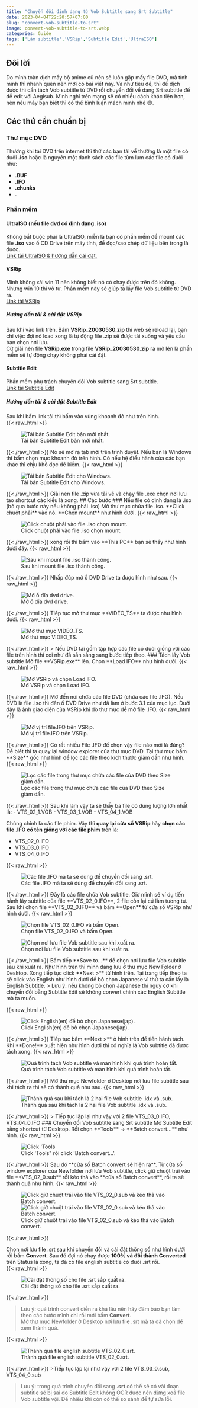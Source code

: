 ```yaml
---
title: "Chuyển đổi định dạng từ Vob Subtitle sang Srt Subtitle"
date: 2023-04-04T22:20:57+07:00
slug: "convert-vob-subtitle-to-srt"
image: convert-vob-subtitle-to-srt.webp
categories: Guide
tags: ['Làm subtitle','VSRip','Subtitle Edit','UltraISO']
---
```

## Đôi lời   
Do mình toàn dịch mấy bộ anime cũ nên sẽ luôn gặp mấy file DVD, mà tính mình thì nhanh quên nên mới có bài viết này. Và như tiêu đề, thì để dịch được thì cần tách Vob subtitle từ DVD rồi chuyển đổi về dạng Srt subtitle để dễ edit với Aegisub. Mình nghĩ trên mạng sẽ có nhiều cách khác tiện hơn, nên nếu mấy bạn biết thì có thể bình luận mách mình nhé 😊.   
## Các thứ cần chuẩn bị   
### Thư mục DVD   
Thường khi tải DVD trên internet thì thứ các bạn tải về thường là một file có đuôi **.iso** hoặc là nguyên một danh sách các file tùm lum các file có đuôi như:
- **.BUF**
- **.IFO**
- **.chunks**
- **.**
### Phần mềm   
#### UltraISO (nếu file dvd có định dạng .iso)    
Không bắt buộc phải là UltraISO, miễn là bạn có phần mềm để mount các file **.iso** vào ổ CD Drive trên máy tính, để đọc/sao chép dữ liệu bên trong là được.   
[Link tải UltraISO & hướng dẫn cài đặt.](https://kienthucphanmem.com/phan-mem/ultraiso-premium/)    
#### VSRip
Mình không xài win 11 nên không biết nó có chạy được trên đó không. Nhưng win 10 thì vô tư. Phần mềm này sẽ giúp ta lấy file Vob subtitle từ DVD ra.   
[Link tải VSRip](https://sourceforge.net/projects/guliverkli/files/VSRip/VSRip%201.0.0.6/)   
##### Hướng dẫn tải & cài đặt VSRip   
Sau khi vào link trên. Bấm **VSRip_20030530.zip** thì web sẽ reload lại, bạn chỉ việc đợi nó load xong là tự động file .zip sẽ được tải xuống và yêu cầu bạn chọn nơi lưu.   
Cứ giải nén file **VSRip.exe** trong file **VSRip_20030530.zip** ra mở lên là phần mềm sẽ tự động chạy không phải cài đặt.
#### Subtitle Edit   
Phần mềm phụ trách chuyển đổi Vob subtitle sang Srt subtitle.   
[Link tải Subtitle Edit](https://www.nikse.dk/subtitleedit)   
##### Hướng dẫn tải & cài đặt Subtitle Edit   
Sau khi bấm link tải thì bấm vào vùng khoanh đỏ như trên hình.   
{{< raw_html >}}  
<p align="center">
	<figure>
		<img src="/Ariztyn-Fansub/download-subtitle-edit-1.webp" loading="lazy" title="Tải bản Subtitle Edit bản mới nhất." alt="Tải bản Subtitle Edit bản mới nhất.">
		<figcaption>Tải bản Subtitle Edit bản mới nhất.</figcaption>	
	</figure>
</p>
{{< /raw_html >}}  
Nỏ sẽ mở ra tab mới trên trình duyệt. Nếu bạn là Windows thì bấm chọn mục khoanh đỏ trên hình. Có nếu hệ điều hành của các bạn khác thì chịu khó đọc để kiếm.   
{{< raw_html >}}  
<p align="center">
	<figure>
		<img src="/Ariztyn-Fansub/download-subtitle-edit-2.webp" loading="lazy" title="Tải bản Subtitle Edit cho Windows." alt="Tải bản Subtitle Edit cho Windows.">
		<figcaption>Tải bản Subtitle Edit cho Windows.</figcaption>	
	</figure>
</p>
{{< /raw_html >}}  
Giải nén file .zip vừa tải về và chạy file .exe chọn nơi lưu tạo shortcut các kiểu là xong.   
## Các bước   
### Nếu file có dịnh dạng là .iso (bỏ qua bước này nếu không phải .iso)    
Mở thư mục chứa file .iso. **Click chuột phải** vào nó. **Chọn mount** như hình dưới.   
{{< raw_html >}}  
<p align="center">
	<figure>
		<img src="/Ariztyn-Fansub/right-click-iso-file-select-mount.webp" loading="lazy" title="Click chuột phải vào file .iso chọn mount." alt="Click chuột phải vào file .iso chọn mount.">
		<figcaption>Click chuột phải vào file .iso chọn mount.</figcaption>	
	</figure>
</p>
{{< /raw_html >}}   
xong rồi thì bấm vào **This PC** bạn sẽ thấy như hình dưới đây.
{{< raw_html >}}  
<p align="center">
	<figure>
		<img src="/Ariztyn-Fansub/mounted.webp" loading="lazy" title="Sau khi mount file .iso thành công." alt="Sau khi mount file .iso thành công.">
		<figcaption>Sau khi mount file .iso thành công.</figcaption>	
	</figure>
</p>
{{< /raw_html >}}
Nhấp đúp mở ổ DVD Drive ta được hình như sau.   
{{< raw_html >}}
<p align="center">
	<figure>
		<img src="/Ariztyn-Fansub/open-dvd-drive-1.webp" loading="lazy" title="Mở ổ đĩa dvd drive." alt="Mở ổ đĩa dvd drive.">
		<figcaption>Mở ổ đĩa dvd drive.</figcaption>	
	</figure>
</p>
{{< /raw_html >}}   
Tiếp tục mở thư mục **VIDEO_TS** ta được như hình dưới.   
{{< raw_html >}}
<p align="center">
	<figure>
		<img src="/Ariztyn-Fansub/open-dvd-drive-2.webp" loading="lazy" title="Mở thư mục VIDEO_TS." alt="Mở thư mục VIDEO_TS.">
		<figcaption>Mở thư mục VIDEO_TS.</figcaption>	
	</figure>
</p>
{{< /raw_html >}}   
> Nếu DVD tải gồm tập hợp các file có đuôi giống với các file trên hình thì coi như đã sẵn sàng sang bước tiếp theo.   
### Tách lấy Vob subtitle   
Mở file **VSRip.exe** lên. Chọn **Load IFO** như hình dưới.   
{{< raw_html >}}
<p align="center">
	<figure>
		<img src="/Ariztyn-Fansub/vsrip-open.webp" loading="lazy" title="Mở VSRip và chọn Load IFO." alt="Mở VSRip và chọn Load IFO.">
		<figcaption>Mở VSRip và chọn Load IFO.</figcaption>	
	</figure>
</p>
{{< /raw_html >}}  
Mở đến nơi chứa các file DVD (chứa các file .IFO). Nếu DVD là file .iso thì đến ổ DVD Drive như đã làm ở bước 3.1 của mục lục. Dưới đây là ảnh giao diện của VSRip khi dò thư mục để mở file .IFO.   
{{< raw_html >}}
<p align="center">
	<figure>
		<img src="/Ariztyn-Fansub/VSRip-1.webp" loading="lazy" title="Mở vị trí file.IFO trên VSRip." alt="Mở vị trí file.IFO trên VSRip.">
		<figcaption>Mở vị trí file.IFO trên VSRip.</figcaption>	
	</figure>
</p>
{{< /raw_html >}} 
Có rất nhiều File .IFO để chọn vậy file nào mới là đúng? Để biết thì ta quay lại window explorer của thư mục DVD. Tại thư mục bấm **Size** gốc như hình để lọc các file theo kích thước giảm dần như hình.
{{< raw_html >}}
<p align="center">
	<figure>
		<img src="/Ariztyn-Fansub/VSRip-2.webp" loading="lazy" title="Lọc các file trong thư mục chứa các file của DVD theo Size giảm dần." alt="Lọc các file trong thư mục chứa các file của DVD theo Size giảm dần.">
		<figcaption>Lọc các file trong thư mục chứa các file của DVD theo Size giảm dần.</figcaption>	
	</figure>
</p>
{{< /raw_html >}} 
Sau khi làm vậy ta sẽ thấy ba file có dung lượng lớn nhất là:
- VTS_02_1.VOB   
- VTS_03_1.VOB   
- VTS_04_1.VOB   

Chúng chính là các file phim. Vậy thì **quay lại cửa sổ VSRip** hãy **chọn các file .IFO có tên giống với các file phim** trên là:
- VTS_02_0.IFO   
- VTS_03_0.IFO   
- VTS_04_0.IFO   

{{< raw_html >}}
<p align="center">
	<figure>
		<img src="/Ariztyn-Fansub/VSRip-3.webp" loading="lazy" title="Các file .IFO mà ta sẽ dùng để chuyển đổi sang .srt." alt="Các file .IFO mà ta sẽ dùng để chuyển đổi sang .srt.">
		<figcaption>Các file .IFO mà ta sẽ dùng để chuyển đổi sang .srt.</figcaption>	
	</figure>
</p>
{{< /raw_html >}}
Đây là các file chứa Vob subtitle. Giờ mình sẽ ví dụ tiến hành lấy subtitle của file **VTS_02_0.IFO**, 2 file còn lại cứ làm tương tự.
Sau khi chọn file **VTS_02_0.IFO** và bấm **Open** từ cửa sổ VSRip như hình dưới.   
{{< raw_html >}}
<p align="center">
	<figure>
		<img src="/Ariztyn-Fansub/VSRip-4.webp" loading="lazy" title="Chọn file VTS_02_0.IFO và bấm Open." alt="Chọn file VTS_02_0.IFO và bấm Open.">
		<figcaption>Chọn file VTS_02_0.IFO và bấm Open.</figcaption>	
	</figure>
</p>
<p align="center">
	<figure>
		<img src="/Ariztyn-Fansub/VSRip-5.webp" loading="lazy" title="Chọn nơi lưu file Vob subtitle sau khi xuất ra." alt="Chọn nơi lưu file Vob subtitle sau khi xuất ra.">
		<figcaption>Chọn nơi lưu file Vob subtitle sau khi xuất ra.</figcaption>	
	</figure>
</p>
{{< /raw_html >}}
Bấm tiếp **Save to...** để chọn nơi lưu file Vob subtitle sau khi xuất ra. Như hình trên thì mình đang lưu ở thư mục New Folder ở Desktop.   
Xong tiếp tục click **Next >** từ hình trên. Tại trang tiếp theo ta sẽ click vào English như hình dưới để bỏ chọn Japanese vì thứ ta cần lấy là English Subtitle.   
> Lưu ý: nếu không bỏ chọn Japanese thì nguy cơ khi chuyển đổi bằng Subtitle Edit sẽ không convert chính xác English Subtitle mà ta muốn.   

{{< raw_html >}}
<p align="center">
	<figure>
		<img src="/Ariztyn-Fansub/VSRip-6.webp" loading="lazy" title="Click English(en) để bỏ chọn Japanese(jap)." alt="Click English(en) để bỏ chọn Japanese(jap).">
		<figcaption>Click English(en) để bỏ chọn Japanese(jap).</figcaption>	
	</figure>
</p>
{{< /raw_html >}}
Tiếp tục bấm **Next >** ở hình trên để tiến hành tách.   
Khi **Done!** xuất hiện như hình dưới thì có nghĩa là Vob subtitle đã được tách xong.   
{{< raw_html >}}
<p align="center">
	<figure>
		<img src="/Ariztyn-Fansub/VSRip-7.webp" loading="lazy" title="Quá trình tách Vob subtitle và màn hình khi quá trình hoàn tất." alt="Quá trình tách Vob subtitle và màn hình khi quá trình hoàn tất.">
		<figcaption>Quá trình tách Vob subtitle và màn hình khi quá trình hoàn tất.</figcaption>	
	</figure>
</p>
{{< /raw_html >}}
Mở thư mục Newfolder ở Desktop nơi lưu file subtitle sau khi tách ra thì sẽ có thành quả như sau.
{{< raw_html >}}
<p align="center">
	<figure>
		<img src="/Ariztyn-Fansub/VSRip-8.webp" loading="lazy" title="Thành quả sau khi tách là 2 hai file Vob subtitle .idx và .sub." alt="Thành quả sau khi tách là 2 hai file Vob subtitle .idx và .sub.">
		<figcaption>Thành quả sau khi tách là 2 hai file Vob subtitle .idx và .sub.</figcaption>	
	</figure>
</p>
{{< /raw_html >}}
> Tiếp tục lặp lại như vậy với 2 file VTS_03_0.IFO, VTS_04_0.IFO   
### Chuyển đổi Vob subtitle sang Srt subtitle     
Mở Subtitle Edit bằng shortcut từ Desktop. Rồi chọn **Tools** -> **Batch convert...** như hình.
{{< raw_html >}}
<p align="center">
	<figure>
		<img src="/Ariztyn-Fansub/subtitle-edit-1.webp" loading="lazy" title="Click 'Tools" rồi click 'Batch convert...'." alt="Click 'Tools" rồi click 'Batch convert...'.">
		<figcaption>Click 'Tools" rồi click 'Batch convert...'.</figcaption>	
	</figure>
</p>
{{< /raw_html >}} 
Sau đó **cửa sổ Batch convert sẽ hiện ra**.   
Từ cửa số window explorer của Newfolder nơi lưu Vob subtitle, click giữ chuột trái vào file **VTS_02_0.sub** rồi kéo thả vào **cửa sổ Batch convert**, rồi ta sẽ thành quả như hình.   
{{< raw_html >}}
<p align="center">
	<figure>
		<img src="/Ariztyn-Fansub/subtitle-edit-2.webp" loading="lazy" title="Click giữ chuột trái vào file VTS_02_0.sub và kéo thả vào Batch convert." alt="Click giữ chuột trái vào file VTS_02_0.sub và kéo thả vào Batch convert.">
		<img src="/Ariztyn-Fansub/subtitle-edit-3.webp" loading="lazy" title="Click giữ chuột trái vào file VTS_02_0.sub và kéo thả vào Batch convert." alt="Click giữ chuột trái vào file VTS_02_0.sub và kéo thả vào Batch convert.">
		<figcaption>Click giữ chuột trái vào file VTS_02_0.sub và kéo thả vào Batch convert.</figcaption>	
	</figure>
</p>
{{< /raw_html >}} 

Chọn nơi lưu file .srt sau khi chuyển đổi và cài đặt thông số như hình dưới rồi bấm **Convert**. Sau đó đợi nó chạy được **100% và đổi thành Converted** trên Status là xong, ta đã có file english subtitle có đuôi .srt rồi.   
{{< raw_html >}}
<p align="center">
	<figure>
		<img src="/Ariztyn-Fansub/subtitle-edit-4.webp" loading="lazy" title="Cài đặt thông số cho file .srt sắp xuất ra." alt="Cài đặt thông số cho file .srt sắp xuất ra.">
		<figcaption>Cài đặt thông số cho file .srt sắp xuất ra.</figcaption>	
	</figure>
</p>
{{< /raw_html >}} 

>Lưu ý: quá trình convert diễn ra khá lâu nên hãy đảm bảo bạn làm theo các bước mình chỉ rồi mới bấm **Convert**.    
Mở thư mục Newfolder ở Desktop nơi lưu file .srt mà ta đã chọn để xem thành quả.   

{{< raw_html >}}
<p align="center">
	<figure>
		<img src="/Ariztyn-Fansub/subtitle-edit-5.webp" loading="lazy" title="Thành quả file english subtitle VTS_02_0.srt." alt="Thành quả file english subtitle VTS_02_0.srt.">
		<figcaption>Thành quả file english subtitle VTS_02_0.srt.</figcaption>	
	</figure>
</p>
{{< /raw_html >}} 
>Tiếp tục lặp lại như vậy với 2 file VTS_03_0.sub, VTS_04_0.sub   

>Lưu ý: trong quá trình chuyển đổi sang **.srt** có thể sẽ có vài đoạn subtitle sẽ bị sai do Subtitle Edit không OCR được nên đừng xoá file Vob subtitle vội. Để nhiều khi còn có thể so sánh để tự sửa lỗi.   

